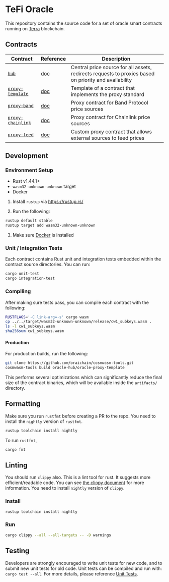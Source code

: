 # TeFi Oracle

This repository contains the source code for a set of oracle smart contracts running on [Terra](https://terra.money) blockchain.

## Contracts

| Contract                                                | Reference | Description                                                                                           |
| ------------------------------------------------------- | --------- | ----------------------------------------------------------------------------------------------------- |
| [`hub`](./contracts/oracle-hub)                         | [doc]()   | Central price source for all assets, redirects requests to proxies based on priority and availability |
| [`proxy-template`](./contracts/oracle-proxy-template)   | [doc]()   | Template of a contract that implements the proxy standard                                             |
| [`proxy-band`](./contracts/oracle-proxy-band)           | [doc]()   | Proxy contract for Band Protocol price sources                                                        |
| [`proxy-chainlink`](./contracts/oracle-proxy-chainlink) | [doc]()   | Proxy contract for Chainlink price sources                                                            |
| [`proxy-feed`](./contracts/oracle-proxy-feed)           | [doc]()   | Custom proxy contract that allows external sources to feed prices                                     |

## Development

### Environment Setup

- Rust v1.44.1+
- `wasm32-unknown-unknown` target
- Docker

1. Install `rustup` via https://rustup.rs/

2. Run the following:

```sh
rustup default stable
rustup target add wasm32-unknown-unknown
```

3. Make sure [Docker](https://www.docker.com/) is installed

### Unit / Integration Tests

Each contract contains Rust unit and integration tests embedded within the contract source directories. You can run:

```sh
cargo unit-test
cargo integration-test
```

### Compiling

After making sure tests pass, you can compile each contract with the following:

```sh
RUSTFLAGS='-C link-arg=-s' cargo wasm
cp ../../target/wasm32-unknown-unknown/release/cw1_subkeys.wasm .
ls -l cw1_subkeys.wasm
sha256sum cw1_subkeys.wasm
```

#### Production

For production builds, run the following:

```sh
git clone https://github.com/oraichain/cosmwasm-tools.git
cosmwasm-tools build oracle-hub/oracle-proxy-template
```

This performs several optimizations which can significantly reduce the final size of the contract binaries, which will be available inside the `artifacts/` directory.

## Formatting

Make sure you run `rustfmt` before creating a PR to the repo. You need to install the `nightly` version of `rustfmt`.

```sh
rustup toolchain install nightly
```

To run `rustfmt`,

```sh
cargo fmt
```

## Linting

You should run `clippy` also. This is a lint tool for rust. It suggests more efficient/readable code.
You can see [the clippy document](https://rust-lang.github.io/rust-clippy/master/index.html) for more information.
You need to install `nightly` version of `clippy`.

### Install

```sh
rustup toolchain install nightly
```

### Run

```sh
cargo clippy --all --all-targets -- -D warnings
```

## Testing

Developers are strongly encouraged to write unit tests for new code, and to submit new unit tests for old code. Unit tests can be compiled and run with: `cargo test --all`. For more details, please reference [Unit Tests](https://github.com/CodeChain-io/codechain/wiki/Unit-Tests).
